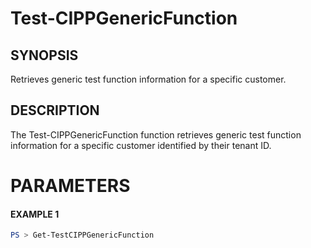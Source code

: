 # Test-CIPPGenericFunction
## SYNOPSIS
Retrieves generic test function information for a specific customer.
## DESCRIPTION
The Test-CIPPGenericFunction function retrieves generic test function information for a specific customer identified by their tenant ID.
# PARAMETERS

#### EXAMPLE 1
```powershell
PS > Get-TestCIPPGenericFunction
```

